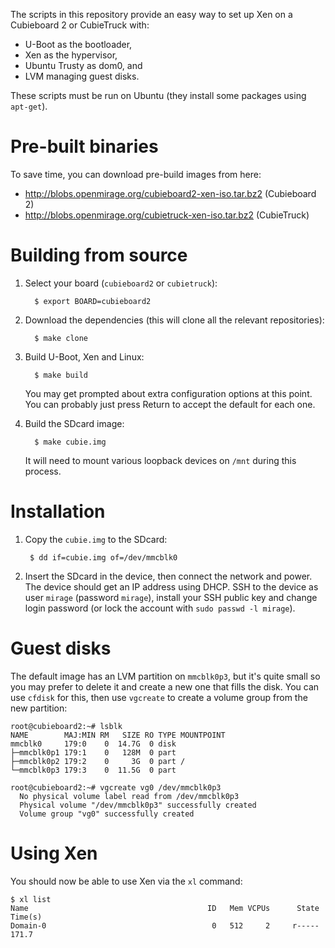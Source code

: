 The scripts in this repository provide an easy way to set up Xen on a Cubieboard 2 or CubieTruck with:

* U-Boot as the bootloader,
* Xen as the hypervisor,
* Ubuntu Trusty as dom0, and
* LVM managing guest disks.

These scripts must be run on Ubuntu (they install some packages using `apt-get`).

# Pre-built binaries

To save time, you can download pre-build images from here:

* http://blobs.openmirage.org/cubieboard2-xen-iso.tar.bz2 (Cubieboard 2)
* http://blobs.openmirage.org/cubietruck-xen-iso.tar.bz2 (CubieTruck)

# Building from source

1. Select your board (`cubieboard2` or `cubietruck`):

         $ export BOARD=cubieboard2

2. Download the dependencies (this will clone all the relevant repositories):

         $ make clone

3. Build U-Boot, Xen and Linux:

         $ make build

    You may get prompted about extra configuration options at this point.
    You can probably just press Return to accept the default for each one.

4. Build the SDcard image:

         $ make cubie.img

   It will need to mount various loopback devices on `/mnt` during this process.

# Installation

1. Copy the `cubie.img` to the SDcard:

        $ dd if=cubie.img of=/dev/mmcblk0

2. Insert the SDcard in the device, then connect the network and power.
   The device should get an IP address using DHCP.
   SSH to the device as user `mirage` (password `mirage`), install your SSH public key and
   change login password (or lock the account with `sudo passwd -l mirage`).

# Guest disks

The default image has an LVM partition on `mmcblk0p3`, but it's quite small so you may prefer to delete it and create a new one that fills the disk.
You can use `cfdisk` for this, then use `vgcreate` to create a volume group from the new partition:

    root@cubieboard2:~# lsblk
    NAME        MAJ:MIN RM   SIZE RO TYPE MOUNTPOINT
    mmcblk0     179:0    0  14.7G  0 disk
    ├─mmcblk0p1 179:1    0   128M  0 part
    ├─mmcblk0p2 179:2    0     3G  0 part /
    └─mmcblk0p3 179:3    0  11.5G  0 part
    
    root@cubieboard2:~# vgcreate vg0 /dev/mmcblk0p3
      No physical volume label read from /dev/mmcblk0p3
      Physical volume "/dev/mmcblk0p3" successfully created
      Volume group "vg0" successfully created

# Using Xen

You should now be able to use Xen via the `xl` command:

    $ xl list
    Name                                        ID   Mem VCPUs      State   Time(s)
    Domain-0                                     0   512     2     r-----     171.7
